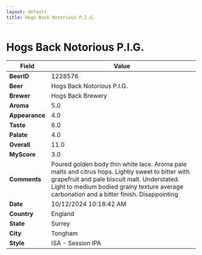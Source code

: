 ```yaml
---
layout: default
title: Hogs Back Notorious P.I.G.
---
```


# Hogs Back Notorious P.I.G.

| Field         | Value     |
|---------------|-----------|
| **BeerID** | 1228576 |
| **Beer** | Hogs Back Notorious P.I.G. |
| **Brewer** | Hogs Back Brewery |
| **Aroma** | 5.0 |
| **Appearance** | 4.0 |
| **Taste** | 6.0 |
| **Palate** | 4.0 |
| **Overall** | 11.0 |
| **MyScore** | 3.0 |
| **Comments** | Poured golden body thin white lace.  Aroma pale malts and citrus hops.  Lightly sweet to bitter with grapefruit and pale biscuit malt.  Understated. Light to medium bodied grainy texture average carbonation and a bitter finish.  Disappointing  |
| **Date** | 10/12/2024 10:18:42 AM |
| **Country** | England |
| **State** | Surrey |
| **City** | Tongham |
| **Style** | ISA - Session IPA |

